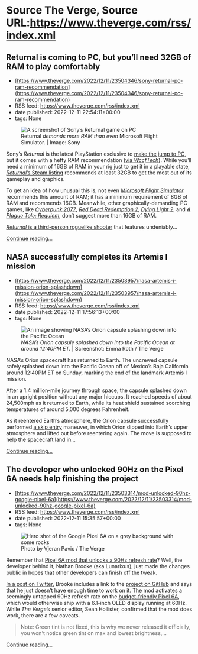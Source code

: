 # Source The Verge, Source URL:https://www.theverge.com/rss/index.xml

## Returnal is coming to PC, but you’ll need 32GB of RAM to play comfortably
 - [https://www.theverge.com/2022/12/11/23504346/sony-returnal-pc-ram-recommendation](https://www.theverge.com/2022/12/11/23504346/sony-returnal-pc-ram-recommendation)
 - RSS feed: https://www.theverge.com/rss/index.xml
 - date published: 2022-12-11 22:54:11+00:00
 - tags: None

<figure>
      <img alt="A screenshot of Sony’s Returnal game on PC" src="https://cdn.vox-cdn.com/thumbor/yA9P6080wvdxc57SvG9BsL6M038=/150x0:1770x1080/1310x873/cdn.vox-cdn.com/uploads/chorus_image/image/71738033/sony_returnal_pc.0.jpeg" />
        <figcaption>Returnal <em>demands more RAM than even</em> Microsoft Flight Simulator. | Image: Sony</figcaption>
    </figure>

  <p id="oJ0CCR">Sony’s <em>Returnal</em> is the latest PlayStation exclusive to <a href="https://www.theverge.com/2022/12/8/23501036/returnal-my-favorite-ps5-game-is-coming-to-pc-in-early-2023">make the jump to PC</a>, but it comes with a hefty RAM recommendation (<a href="https://wccftech.com/returnal-pc-requirements-detailed-no-crossplay-with-ps5/">via <em>WccfTech</em></a>). While you’ll need a minimum of 16GB of RAM in your rig just to get it in a playable state, <a href="https://store.steampowered.com/app/1649240/Returnal/"><em>Returnal</em>’s Steam listing</a> recommends at least 32GB to get the most out of its gameplay and graphics.</p>
<p id="VRFXmO">To get an idea of how unusual this is, not even <a href="https://store.steampowered.com/app/1250410/Microsoft_Flight_Simulator_40th_Anniversary_Edition/"><em>Microsoft Flight Simulator</em></a> recommends this amount of RAM; it has a minimum requirement of 8GB of RAM and recommends 16GB. Meanwhile, other graphically-demanding PC games, like <a href="https://store.steampowered.com/app/1091500/Cyberpunk_2077/"><em>Cyberpunk 2077</em></a>, <a href="https://store.steampowered.com/app/1174180/Red_Dead_Redemption_2/"><em>Red Dead Redemption 2</em></a>, <a href="https://store.steampowered.com/app/534380/Dying_Light_2_Stay_Human/"><em>Dying Light 2</em></a>, and <a href="https://store.steampowered.com/app/1182900/A_Plague_Tale_Requiem/"><em>A Plague Tale: Requiem</em></a>, don’t suggest more than 16GB of RAM.</p>
<p id="YYLizE"><a href="https://www.theverge.com/2021/4/29/22408468/returnal-ps5-dualsense-3d-audio"><em>Returnal </em>is a third-person roguelike shooter</a> that features undeniably...</p>
  <p>
    <a href="https://www.theverge.com/2022/12/11/23504346/sony-returnal-pc-ram-recommendation">Continue reading&hellip;</a>
  </p>

## NASA successfully completes its Artemis I mission
 - [https://www.theverge.com/2022/12/11/23503957/nasa-artemis-i-mission-orion-splashdown](https://www.theverge.com/2022/12/11/23503957/nasa-artemis-i-mission-orion-splashdown)
 - RSS feed: https://www.theverge.com/rss/index.xml
 - date published: 2022-12-11 17:56:13+00:00
 - tags: None

<figure>
      <img alt="An image showing NASA’s Orion capsule splashing down into the Pacific Ocean" src="https://cdn.vox-cdn.com/thumbor/sCwz2GB1oo3ZbH4teAIw8Q6BkxY=/319x0:2494x1450/1310x873/cdn.vox-cdn.com/uploads/chorus_image/image/71737125/orion_capsule_splashdown.0.png" />
        <figcaption><em>NASA’s Orion capsule splashed down into the Pacific Ocean at around 12:40PM ET.</em> | Screenshot: Emma Roth / The Verge</figcaption>
    </figure>

  <p id="Cy90CA">NASA’s Orion spacecraft has returned to Earth. The uncrewed capsule safely splashed down into the Pacific Ocean off of Mexico’s Baja California around 12:40PM ET on Sunday, marking the end of the landmark Artemis I mission.</p>
<p id="PWMH7E">After a 1.4 million-mile journey through space, the capsule splashed down in an upright position without any major hiccups. It reached speeds of about 24,500mph as it returned to Earth, while its heat shield sustained scorching temperatures of around 5,000 degrees Fahrenheit.</p>
<p id="c7C5nT">As it reentered Earth’s atmosphere, the Orion capsule successfully performed <a href="https://www.nasa.gov/feature/orion-spacecraft-to-test-new-entry-technique-on-artemis-i-mission">a skip entry</a> maneuver, in which Orion dipped into Earth’s upper atmosphere and lifted out before reentering again. The move is supposed to help the spacecraft land in...</p>
  <p>
    <a href="https://www.theverge.com/2022/12/11/23503957/nasa-artemis-i-mission-orion-splashdown">Continue reading&hellip;</a>
  </p>

## The developer who unlocked 90Hz on the Pixel 6A needs help finishing the project
 - [https://www.theverge.com/2022/12/11/23503314/mod-unlocked-90hz-google-pixel-6a](https://www.theverge.com/2022/12/11/23503314/mod-unlocked-90hz-google-pixel-6a)
 - RSS feed: https://www.theverge.com/rss/index.xml
 - date published: 2022-12-11 15:35:57+00:00
 - tags: None

<figure>
      <img alt="Hero shot of the Google Pixel 6A on a grey background with some rocks" src="https://cdn.vox-cdn.com/thumbor/BWpVxACHGzhqTlovfqTHI9Qom3w=/0x0:2040x1360/1310x873/cdn.vox-cdn.com/uploads/chorus_image/image/71736787/vpavic_220708_5335_0001.0.jpg" />
        <figcaption>Photo by Vjeran Pavic / The Verge</figcaption>
    </figure>

  <p id="WTByvc">Remember that <a href="https://www.theverge.com/2022/8/12/23302678/google-pixel-6a-display-90hz-refresh-rate-mod-hack">Pixel 6A mod that unlocks a 90Hz refresh rate</a>? Well, the developer behind it, Nathan Brooke (aka Lunarixus), just made the changes public in hopes that other developers can finish off the tweak.</p>
<p id="3WPgn5"><a href="https://twitter.com/TheLunarixus/status/1601583087112327168?s=20&amp;t=IeMzkPCR0wNXne3CysrZKw">In a post on Twitter</a>, Brooke includes a link to the <a href="https://github.com/Lunarixus/kernel_devices_google_bluejay">project on GitHub</a> and says that he just doesn’t have enough time to work on it. The mod activates a seemingly untapped 90Hz refresh rate on the <a href="https://www.theverge.com/23272042/google-pixel-6a-review-screen-price-specs-battery-camera">budget-friendly Pixel 6A</a>, which would otherwise ship with a 6.1-inch OLED display running at 60Hz. While <em>The Verge</em>’s senior editor, Sean Hollister, confirmed that the mod does work, there are a few caveats.</p>
<div class="c-float-left c-float-hang"><div id="IFmsXe">
<blockquote class="twitter-tweet">
<p dir="ltr" lang="en">Note: Green tint is not fixed, this is why we never released it officially, you won't notice green tint on max and lowest brightness,...</p>
</blockquote>
</div></div>
  <p>
    <a href="https://www.theverge.com/2022/12/11/23503314/mod-unlocked-90hz-google-pixel-6a">Continue reading&hellip;</a>
  </p>
